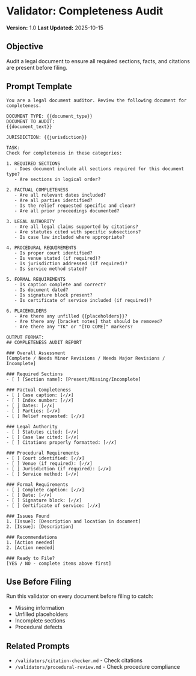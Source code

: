 # Validator: Completeness Audit

**Version:** 1.0
**Last Updated:** 2025-10-15

## Objective

Audit a legal document to ensure all required sections, facts, and citations are present before filing.

## Prompt Template

```
You are a legal document auditor. Review the following document for completeness.

DOCUMENT TYPE: {{document_type}}
DOCUMENT TO AUDIT:
{{document_text}}

JURISDICTION: {{jurisdiction}}

TASK:
Check for completeness in these categories:

1. REQUIRED SECTIONS
   - Does document include all sections required for this document type?
   - Are sections in logical order?

2. FACTUAL COMPLETENESS
   - Are all relevant dates included?
   - Are all parties identified?
   - Is the relief requested specific and clear?
   - Are all prior proceedings documented?

3. LEGAL AUTHORITY
   - Are all legal claims supported by citations?
   - Are statutes cited with specific subsections?
   - Is case law included where appropriate?

4. PROCEDURAL REQUIREMENTS
   - Is proper court identified?
   - Is venue stated (if required)?
   - Is jurisdiction addressed (if required)?
   - Is service method stated?

5. FORMAL REQUIREMENTS
   - Is caption complete and correct?
   - Is document dated?
   - Is signature block present?
   - Is certificate of service included (if required)?

6. PLACEHOLDERS
   - Are there any unfilled {{placeholders}}?
   - Are there any [bracket notes] that should be removed?
   - Are there any "TK" or "[TO COME]" markers?

OUTPUT FORMAT:
## COMPLETENESS AUDIT REPORT

### Overall Assessment
[Complete / Needs Minor Revisions / Needs Major Revisions / Incomplete]

### Required Sections
- [ ] [Section name]: [Present/Missing/Incomplete]

### Factual Completeness
- [ ] Case caption: [✓/✗]
- [ ] Index number: [✓/✗]
- [ ] Dates: [✓/✗]
- [ ] Parties: [✓/✗]
- [ ] Relief requested: [✓/✗]

### Legal Authority
- [ ] Statutes cited: [✓/✗]
- [ ] Case law cited: [✓/✗]
- [ ] Citations properly formatted: [✓/✗]

### Procedural Requirements
- [ ] Court identified: [✓/✗]
- [ ] Venue (if required): [✓/✗]
- [ ] Jurisdiction (if required): [✓/✗]
- [ ] Service method: [✓/✗]

### Formal Requirements
- [ ] Complete caption: [✓/✗]
- [ ] Date: [✓/✗]
- [ ] Signature block: [✓/✗]
- [ ] Certificate of service: [✓/✗]

### Issues Found
1. [Issue]: [Description and location in document]
2. [Issue]: [Description]

### Recommendations
1. [Action needed]
2. [Action needed]

### Ready to File?
[YES / NO - complete items above first]
```

## Use Before Filing

Run this validator on every document before filing to catch:
- Missing information
- Unfilled placeholders
- Incomplete sections
- Procedural defects

## Related Prompts

- `/validators/citation-checker.md` - Check citations
- `/validators/procedural-review.md` - Check procedure compliance
